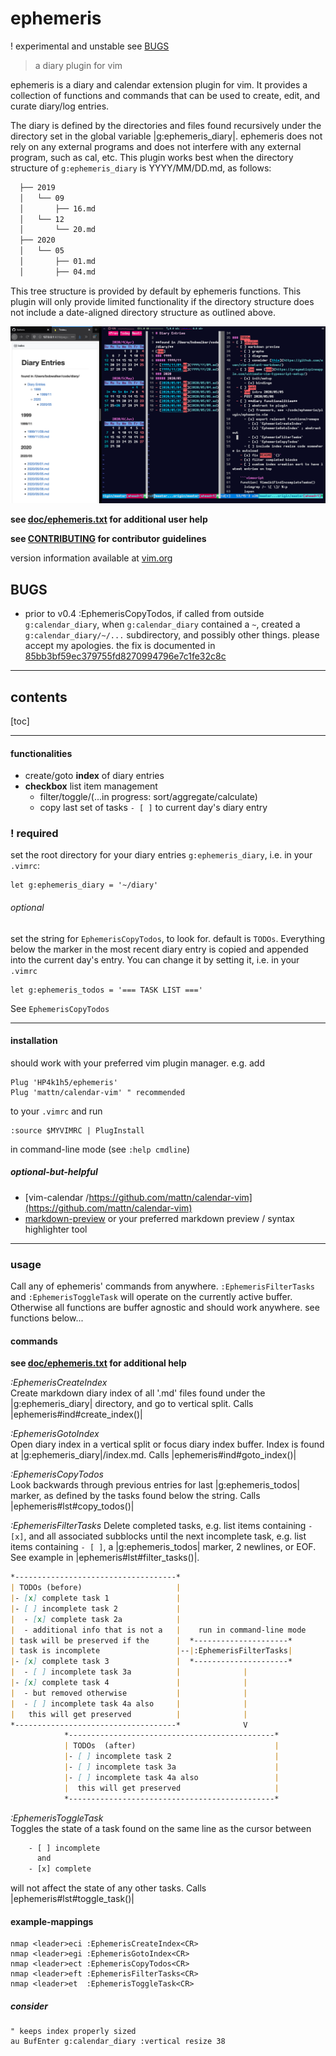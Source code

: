 # ephemeris
! experimental and unstable see [BUGS](#bugs)
> a diary plugin for vim

ephemeris is a diary and calendar extension plugin for vim. It provides a
collection of functions and commands that can be used to create, edit, and
curate diary/log entries.

The diary is defined by the directories and files found recursively under the
directory set in the global variable |g:ephemeris_diary|. ephemeris does not
rely on any external programs and does not interfere with any external
program, such as cal, etc. This plugin works best when the directory structure
of `g:ephemeris_diary` is YYYY/MM/DD.md, as follows:
```txt
  ├── 2019
  │   └── 09
  │       ├── 16.md
  │   └── 12
  │       └── 20.md
  ├── 2020
  │   └── 05
  │       ├── 01.md
  │       ├── 04.md
```
This tree structure is provided by default by ephemeris functions. This plugin
will only provide limited functionality if the directory structure does not
include a date-aligned directory structure as outlined above.

![diary index and markdown side-by-side](img/side-by-side.png)

**see [doc/ephemeris.txt](doc/ephemeris.txt) for additional user help**

**see [CONTRIBUTING](.github/CONTRIBUTING.md) for contributor guidelines**

version information available at [vim.org](https://www.vim.org/scripts/script.php?script_id=5879)

## BUGS
- prior to v0.4 :EphemerisCopyTodos, if called from outside `g:calendar_diary`,
  when `g:calendar_diary` contained a `~`, created a `g:calendar_diary/~/...`
  subdirectory, and possibly other things. please accept my apologies. the fix
  is documented in
  [85bb3bf59ec379755fd8270994796e7c1fe32c8c](https://github.com/HP4k1h5/ephemeris/commit/85bb3bf59ec379755fd8270994796e7c1fe32c8c)

---------------------------------------------
## contents

[toc]

---------------------------------------------
#### functionalities

- create/goto **index** of diary entries
- **checkbox** list item management
  - filter/toggle/(...in progress: sort/aggregate/calculate)
  - copy last set of tasks `- [ ]` to current day's diary entry

### ! required

set the root directory for your diary entries `g:ephemeris_diary`, i.e. in your
`.vimrc`:
```vim
let g:ephemeris_diary = '~/diary'
```

###### optional

set the string for `EphemerisCopyTodos`, to look for.  default is `TODOs`.
Everything below the marker in the most recent diary entry is copied and
appended into the current day's entry. You can change it by setting it, i.e.
in your `.vimrc`
```vim
let g:ephemeris_todos = '=== TASK LIST ==='
```
See `EphemerisCopyTodos`

---------------------------------------------
#### installation

should work with your preferred vim plugin manager. e.g. add
```vim
Plug 'HP4k1h5/ephemeris'
Plug 'mattn/calendar-vim' " recommended
```
to your `.vimrc` and run
```vim
:source $MYVIMRC | PlugInstall
```
in command-line mode (see `:help cmdline`)

##### optional-but-helpful
- [vim-calendar
    /https://github.com/mattn/calendar-vim](https://github.com/mattn/calendar-vim)
- [markdown-preview](https://github.com/iamcco/markdown-preview.nvim)
    or your preferred markdown preview / syntax highlighter tool

---------------------------------------------
### usage

Call any of ephemeris' commands from anywhere. `:EphemerisFilterTasks`
and `:EphemerisToggleTask` will operate on the currently active buffer.
Otherwise all functions are buffer agnostic and should work anywhere. see
functions below...

#### commands
**see [doc/ephemeris.txt](doc/ephemeris.txt) for additional help**

*:EphemerisCreateIndex*  
Create markdown diary index of all '.md' files found under the
|g:ephemeris_diary| directory, and go to vertical split. Calls
|ephemeris#ind#create_index()|

*:EphemerisGotoIndex*  
Open diary index in a vertical split or focus diary index buffer. Index is
found at |g:ephemeris_diary|/index.md. Calls |ephemeris#ind#goto_index()|

*:EphemerisCopyTodos*  
Look backwards through previous entries for last |g:ephemeris_todos| marker,
as defined by the tasks found below the string.  Calls
|ephemeris#lst#copy_todos()|

*:EphemerisFilterTasks*  Delete completed tasks, e.g. list items containing `-
[x]`, and all associated subblocks until the next incomplete task, e.g. list
items containing `- [ ]`, a |g:ephemeris_todos| marker, 2 newlines, or EOF.
See example in |ephemeris#lst#filter_tasks()|.
```md
*------------------------------------*
| TODOs (before)                     |
|- [x] complete task 1               |
|- [ ] incomplete task 2             |
|  - [x] complete task 2a            |
|  - additional info that is not a   |    run in command-line mode
| task will be preserved if the      |  *---------------------*
| task is incomplete                 |--|:EphemerisFilterTasks|
|- [x] complete task 3               |  *---------------------*
|  - [ ] incomplete task 3a          |              |
|- [x] complete task 4               |              |
|  - but removed otherwise           |              |
|  - [ ] incomplete task 4a also     |              |
|   this will get preserved          |              |
*------------------------------------*              V
            *----------------------------------------------*
            | TODOs  (after)                               |
            |- [ ] incomplete task 2                       |
            |- [ ] incomplete task 3a                      |
            |- [ ] incomplete task 4a also                 |
            |  this will get preserved                     |
            *----------------------------------------------*
```

*:EphemerisToggleTask*  
Toggles the state of a task found on the same line as the cursor between
```txt
    - [ ] incomplete
      and
    - [x] complete
```
will not affect the state of any other tasks. Calls
|ephemeris#lst#toggle_task()|

#### example-mappings

```vim
nmap <leader>eci :EphemerisCreateIndex<CR>
nmap <leader>egi :EphemerisGotoIndex<CR>
nmap <leader>ect :EphemerisCopyTodos<CR>
nmap <leader>eft :EphemerisFilterTasks<CR>
nmap <leader>et  :EphemerisToggleTask<CR>
```

##### consider

```vim
" keeps index properly sized
au BufEnter g:calendar_diary :vertical resize 38
```
